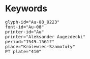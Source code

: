 # Keywords
<pre>
glyph-id="Au-08_0223"
font-id="Au-08"
printer-id="Au"
printer="Aleksander Augezdecki"
period="1549–1561?"
place="Królewiec-Szamotuły"
PT plate="410"
</pre>
